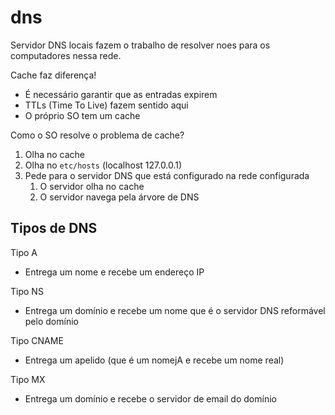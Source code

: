 # dns

Servidor DNS locais fazem o trabalho de resolver noes para os computadores nessa rede.

Cache faz diferença!
- É necessário garantir que as entradas expirem
- TTLs (Time To Live) fazem sentido aqui
- O próprio SO tem um cache

Como o SO resolve o problema de cache?
1. Olha no cache
2. Olha no `etc/hosts` (localhost 127.0.0.1)
3. Pede para o servidor DNS que está configurado na rede configurada
   1. O servidor olha no cache
   2. O servidor navega pela árvore de DNS

## Tipos de DNS

Tipo A
- Entrega um nome e recebe um endereço IP

Tipo NS
- Entrega um domínio e recebe um nome que é o servidor DNS reformável pelo domínio
  
Tipo CNAME
- Entrega um apelido (que é um nomejA e recebe um nome real)

Tipo MX
- Entrega um domínio e recebe o servidor de email do domínio
